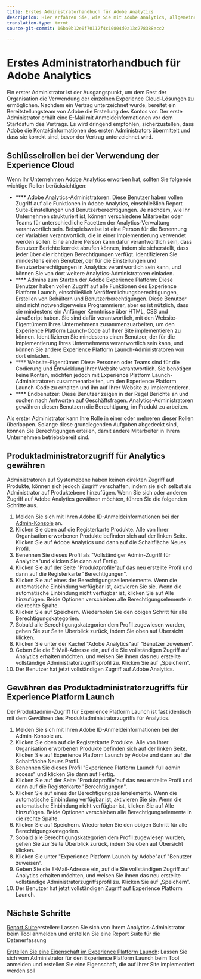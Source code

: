 ```yaml
---
title: Erstes Administratorhandbuch für Adobe Analytics
description: Hier erfahren Sie, wie Sie mit Adobe Analytics, allgemeinen Rollentypen und der Anmeldung bei der Benutzeroberfläche beginnen.
translation-type: tm+mt
source-git-commit: 16ba0b12e0f70112f4c10804d0a13c278388ecc2

---
```



# Erstes Administratorhandbuch für Adobe Analytics

Ein erster Administrator ist der Ausgangspunkt, um dem Rest der Organisation die Verwendung der einzelnen Experience Cloud-Lösungen zu ermöglichen. Nachdem ein Vertrag unterzeichnet wurde, bereitet ein Bereitstellungsteam von Adobe die Erstellung des Kontos vor. Der erste Administrator erhält eine E-Mail mit Anmeldeinformationen vor dem Startdatum des Vertrags. Es wird dringend empfohlen, sicherzustellen, dass Adobe die Kontaktinformationen des ersten Administrators übermittelt und dass sie korrekt sind, bevor der Vertrag unterzeichnet wird.

## Schlüsselrollen bei der Verwendung der Experience Cloud

Wenn Ihr Unternehmen Adobe Analytics erworben hat, sollten Sie folgende wichtige Rollen berücksichtigen:

- **** Adobe Analytics-Administratoren: Diese Benutzer haben vollen Zugriff auf alle Funktionen in Adobe Analytics, einschließlich Report Suite-Einstellungen und Benutzerberechtigungen. Je nachdem, wie Ihr Unternehmen strukturiert ist, können verschiedene Mitarbeiter oder Teams für unterschiedliche Facetten der Analytics-Verwaltung verantwortlich sein. Beispielsweise ist eine Person für die Benennung der Variablen verantwortlich, die in einer Implementierung verwendet werden sollen. Eine andere Person kann dafür verantwortlich sein, dass Benutzer Berichte korrekt abrufen können, indem sie sicherstellt, dass jeder über die richtigen Berechtigungen verfügt. Identifizieren Sie mindestens einen Benutzer, der für die Einstellungen und Benutzerberechtigungen in Analytics verantwortlich sein kann, und können Sie von dort weitere Analytics-Administratoren einladen.
- **** Admins zum Starten der Adobe Experience Platform: Diese Benutzer haben vollen Zugriff auf alle Funktionen des Experience Platform Launch, einschließlich Veröffentlichungsberechtigungen, Erstellen von Behältern und Benutzerberechtigungen. Diese Benutzer sind nicht notwendigerweise Programmierer, aber es ist nützlich, dass sie mindestens ein Anfänger Kenntnisse über HTML, CSS und JavaScript haben. Sie sind dafür verantwortlich, mit den Website-Eigentümern Ihres Unternehmens zusammenzuarbeiten, um den Experience Platform Launch-Code auf Ihrer Site implementieren zu können. Identifizieren Sie mindestens einen Benutzer, der für die Implementierung Ihres Unternehmens verantwortlich sein kann, und können Sie andere Experience Platform Launch-Administratoren von dort einladen.
- **** Website-Eigentümer: Diese Personen oder Teams sind für die Codierung und Entwicklung Ihrer Website verantwortlich. Sie benötigen keine Konten, möchten jedoch mit Experience Platform Launch-Administratoren zusammenarbeiten, um den Experience Platform Launch-Code zu erhalten und ihn auf Ihrer Website zu implementieren.
- **** Endbenutzer: Diese Benutzer zeigen in der Regel Berichte an und suchen nach Antworten auf Geschäftsfragen. Analytics-Administratoren gewähren diesen Benutzern die Berechtigung, im Produkt zu arbeiten.

Als erster Administrator kann Ihre Rolle in einer oder mehreren dieser Rollen überlappen. Solange diese grundlegenden Aufgaben abgedeckt sind, können Sie Berechtigungen erteilen, damit andere Mitarbeiter in Ihrem Unternehmen betriebsbereit sind.

## Produktadministratorzugriff für Analytics gewähren

Administratoren auf Systemebene haben keinen direkten Zugriff auf Produkte, können sich jedoch Zugriff verschaffen, indem sie sich selbst als Administrator auf Produktebene hinzufügen. Wenn Sie sich oder anderen Zugriff auf Adobe Analytics gewähren möchten, führen Sie die folgenden Schritte aus.

1. Melden Sie sich mit Ihren Adobe ID-Anmeldeinformationen bei der [Admin-Konsole](https://adminconsole.adobe.com/) an.
1. Klicken Sie oben auf die Registerkarte Produkte. Alle von Ihrer Organisation erworbenen Produkte befinden sich auf der linken Seite. Klicken Sie auf Adobe Analytics und dann auf die Schaltfläche Neues Profil.
1. Benennen Sie dieses Profil als "Vollständiger Admin-Zugriff für Analytics"und klicken Sie dann auf Fertig.
1. Klicken Sie auf der Seite "Produktprofile"auf das neu erstellte Profil und dann auf die Registerkarte "Berechtigungen".
1. Klicken Sie auf eines der Berechtigungszeilenelemente. Wenn die automatische Einbindung verfügbar ist, aktivieren Sie sie. Wenn die automatische Einbindung nicht verfügbar ist, klicken Sie auf Alle hinzufügen. Beide Optionen verschieben alle Berechtigungselemente in die rechte Spalte.
1. Klicken Sie auf Speichern. Wiederholen Sie den obigen Schritt für alle Berechtigungskategorien.
1. Sobald alle Berechtigungskategorien dem Profil zugewiesen wurden, gehen Sie zur Seite Überblick zurück, indem Sie oben auf Übersicht klicken.
1. Klicken Sie unter der Kachel "Adobe Analytics"auf "Benutzer zuweisen".
1. Geben Sie die E-Mail-Adresse ein, auf die Sie vollständigen Zugriff auf Analytics erhalten möchten, und weisen Sie ihnen das neu erstellte vollständige Administratorzugriffsprofil zu. Klicken Sie auf „Speichern“.
1. Der Benutzer hat jetzt vollständigen Zugriff auf Adobe Analytics.

## Gewähren des Produktadministratorzugriffs für Experience Platform Launch

Der Produktadmin-Zugriff für Experience Platform Launch ist fast identisch mit dem Gewähren des Produktadministratorzugriffs für Analytics.

1. Melden Sie sich mit Ihren Adobe ID-Anmeldeinformationen bei der Admin-Konsole an.
1. Klicken Sie oben auf die Registerkarte Produkte. Alle von Ihrer Organisation erworbenen Produkte befinden sich auf der linken Seite. Klicken Sie auf Experience Platform Launch by Adobe und dann auf die Schaltfläche Neues Profil.
1. Benennen Sie dieses Profil "Experience Platform Launch full admin access" und klicken Sie dann auf Fertig.
1. Klicken Sie auf der Seite "Produktprofile"auf das neu erstellte Profil und dann auf die Registerkarte "Berechtigungen".
1. Klicken Sie auf eines der Berechtigungszeilenelemente. Wenn die automatische Einbindung verfügbar ist, aktivieren Sie sie. Wenn die automatische Einbindung nicht verfügbar ist, klicken Sie auf Alle hinzufügen. Beide Optionen verschieben alle Berechtigungselemente in die rechte Spalte.
1. Klicken Sie auf Speichern. Wiederholen Sie den obigen Schritt für alle Berechtigungskategorien.
1. Sobald alle Berechtigungskategorien dem Profil zugewiesen wurden, gehen Sie zur Seite Überblick zurück, indem Sie oben auf Übersicht klicken.
1. Klicken Sie unter "Experience Platform Launch by Adobe"auf "Benutzer zuweisen".
1. Geben Sie die E-Mail-Adresse ein, auf die Sie vollständigen Zugriff auf Analytics erhalten möchten, und weisen Sie ihnen das neu erstellte vollständige Administratorzugriffsprofil zu. Klicken Sie auf „Speichern“.
1. Der Benutzer hat jetzt vollständigen Zugriff auf Experience Platform Launch.

## Nächste Schritte

[Report Suite](create-report-suite.md)erstellen: Lassen Sie sich von Ihrem Analytics-Administrator beim Tool anmelden und erstellen Sie eine Report Suite für die Datenerfassung

[Erstellen Sie eine Eigenschaft im Experience Platform Launch](/help/implement/implement-with-launch/create-analytics-property.md): Lassen Sie sich vom Administrator für den Experience Platform Launch beim Tool anmelden und erstellen Sie eine Eigenschaft, die auf Ihrer Site implementiert werden soll
